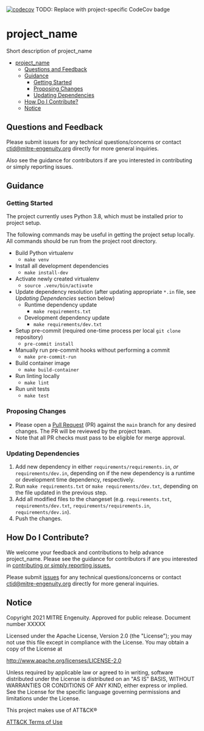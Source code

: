 [![codecov](https://codecov.io/gh/center-for-threat-informed-defense/project-template/branch/main/graph/badge.svg?token=ygDiymg8y3)](https://codecov.io/gh/center-for-threat-informed-defense/project-template)
TODO: Replace with project-specific CodeCov badge

# project_name
Short description of project_name

- [project_name](#project_name)
  - [Questions and Feedback](#questions-and-feedback)
  - [Guidance](#guidance)
    - [Getting Started](#getting-started)
    - [Proposing Changes](#proposing-changes)
    - [Updating Dependencies](#updating-dependencies)
  - [How Do I Contribute?](#how-do-i-contribute)
  - [Notice](#notice)

## Questions and Feedback
Please submit issues for any technical questions/concerns or contact ctid@mitre-engenuity.org directly for more general inquiries.

Also see the guidance for contributors if are you interested in contributing or simply reporting issues.

## Guidance

### Getting Started

The project currently uses Python 3.8, which must be installed prior to project setup.

The following commands may be useful in getting the project setup locally. All commands should be run from the project root directory.

* Build Python virtualenv
  * `make venv`
* Install all development dependencies
  * `make install-dev`
* Activate newly created virtualenv
  * `source .venv/bin/activate`
* Update dependency resolution (after updating appropriate `*.in` file, see _Updating Dependencies_ section below)
  * Runtime dependency update
    * `make requirements.txt`
  * Development dependency update
    * `make requirements/dev.txt`
* Setup pre-commit (required one-time process per local `git clone` repository)
  * `pre-commit install`
* Manually run pre-commit hooks without performing a commit
  * `make pre-commit-run`
* Build container image
  * `make build-container`
* Run linting locally
  * `make lint`
* Run unit tests
  * `make test`




### Proposing Changes

* Please open a [Pull Request](https://docs.github.com/en/pull-requests/collaborating-with-pull-requests/proposing-changes-to-your-work-with-pull-requests/about-pull-requests) (PR) against the `main` branch for any desired changes. The PR will be reviewed by the project team.
* Note that all PR checks must pass to be eligible for merge approval.

### Updating Dependencies

1. Add new dependency in either `requirements/requirements.in`, _or_ `requirements/dev.in`, depending on if the new dependency is a runtime or development time dependency, respectively.
2. Run `make requirements.txt` or `make requirements/dev.txt`, depending on the file updated in the previous step.
3. Add all modified files to the changeset (e.g. `requirements.txt`, `requirements/dev.txt`, `requirements/requirements.in`, `requirements/dev.in`).
4. Push the changes.

## How Do I Contribute?
We welcome your feedback and contributions to help advance project_name. Please see the guidance for
contributors if are you interested in [contributing or simply reporting issues.](/CONTRIBUTING.md)

Please submit [issues](https://github.com/center-for-threat-informed-defense/project_name/issues) for any
technical questions/concerns or contact ctid@mitre-engenuity.org directly for more general inquiries.

## Notice
Copyright 2021 MITRE Engenuity. Approved for public release. Document number XXXXX

Licensed under the Apache License, Version 2.0 (the "License"); you may not use this file except in compliance with the License. You may obtain a copy of the License at

http://www.apache.org/licenses/LICENSE-2.0

Unless required by applicable law or agreed to in writing, software distributed under the License is distributed on an "AS IS" BASIS, WITHOUT WARRANTIES OR CONDITIONS OF ANY KIND, either express or implied. See the License for the specific language governing permissions and limitations under the License.

This project makes use of ATT&CK®

[ATT&CK Terms of Use](https://attack.mitre.org/resources/terms-of-use/)
